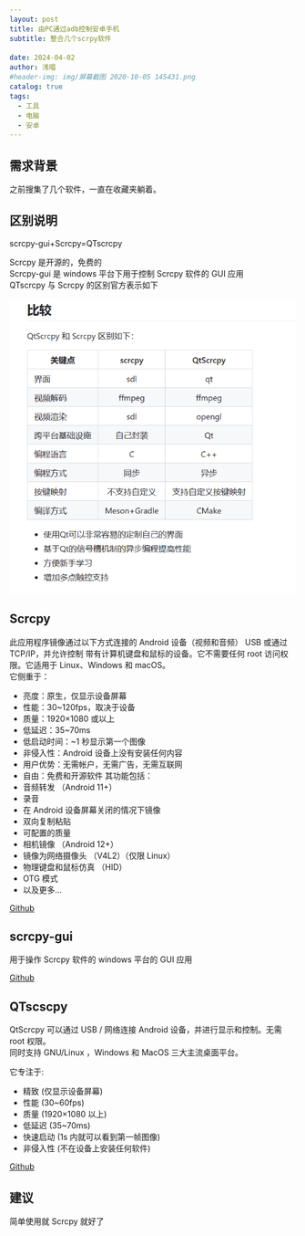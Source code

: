 ```yaml
---
layout: post
title: 由PC通过adb控制安卓手机
subtitle: 整合几个scrpy软件

date: 2024-04-02
author: 浅唱
#header-img: img/屏幕截图 2020-10-05 145431.png
catalog: true
tags:
  - 工具
  - 电脑
  - 安卓
---
```


## 需求背景

之前搜集了几个软件，一直在收藏夹躺着。

## 区别说明

scrcpy-gui+Scrcpy=QTscrcpy

Scrcpy 是开源的，免费的  
Scrcpy-gui 是 windows 平台下用于控制 Scrcpy 软件的 GUI 应用  
QTscrcpy 与 Scrcpy 的区别官方表示如下

![](/img/2024-04-02-15-33-29.png)

## Scrcpy

此应用程序镜像通过以下方式连接的 Android 设备（视频和音频） USB 或通过 TCP/IP，并允许控制 带有计算机键盘和鼠标的设备。它不需要任何 root 访问权限。它适用于 Linux、Windows 和 macOS。  
它侧重于：

- 亮度：原生，仅显示设备屏幕
- 性能：30~120fps，取决于设备
- 质量：1920×1080 或以上
- 低延迟：35~70ms
- 低启动时间：~1 秒显示第一个图像
- 非侵入性：Android 设备上没有安装任何内容
- 用户优势：无需帐户，无需广告，无需互联网
- 自由：免费和开源软件
  其功能包括：
- 音频转发 （Android 11+）
- 录音
- 在 Android 设备屏幕关闭的情况下镜像
- 双向复制粘贴
- 可配置的质量
- 相机镜像 （Android 12+）
- 镜像为网络摄像头 （V4L2）（仅限 Linux）
- 物理键盘和鼠标仿真 （HID）
- OTG 模式
- 以及更多...

[Github](https://github.com/Genymobile/scrcpy)

## scrcpy-gui

用于操作 Scrcpy 软件的 windows 平台的 GUI 应用

[Github](https://github.com/Tomotoes/scrcpy-gui)

## QTscscpy

QtScrcpy 可以通过 USB / 网络连接 Android 设备，并进行显示和控制。无需 root 权限。  
同时支持 GNU/Linux ，Windows 和 MacOS 三大主流桌面平台。

它专注于:

- 精致 (仅显示设备屏幕)
- 性能 (30~60fps)
- 质量 (1920×1080 以上)
- 低延迟 (35~70ms)
- 快速启动 (1s 内就可以看到第一帧图像)
- 非侵入性 (不在设备上安装任何软件)

[Github](https://github.com/barry-ran/QtScrcpy/)

## 建议

简单使用就 Scrcpy 就好了
